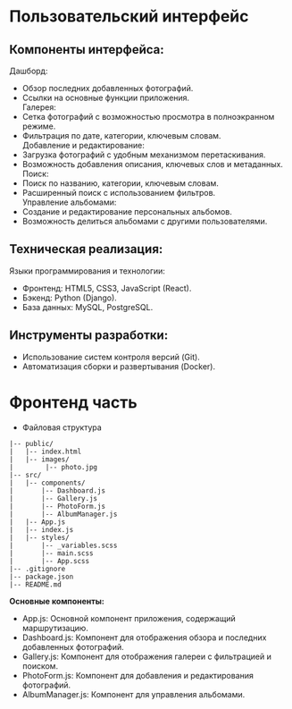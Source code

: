 # Пользовательский интерфейс
## Компоненты интерфейса:

Дашборд:
* Обзор последних добавленных фотографий.
* Ссылки на основные функции приложения.<br>
Галерея:
* Сетка фотографий с возможностью просмотра в полноэкранном режиме.
* Фильтрация по дате, категории, ключевым словам.<br>
Добавление и редактирование:
* Загрузка фотографий с удобным механизмом перетаскивания.
* Возможность добавления описания, ключевых слов и метаданных.<br>
Поиск:
* Поиск по названию, категории, ключевым словам.
* Расширенный поиск с использованием фильтров.<br>
Управление альбомами:
* Создание и редактирование персональных альбомов.
* Возможность делиться альбомами с другими пользователями.

## Техническая реализация:
Языки программирования и технологии:
* Фронтенд: HTML5, CSS3, JavaScript (React).
* Бэкенд: Python (Django).
* База данных: MySQL, PostgreSQL.

## Инструменты разработки:
* Использование систем контроля версий (Git).
* Автоматизация сборки и развертывания (Docker).

# Фронтенд часть
* Файловая структура
```cat_photo_app/
|-- public/
|   |-- index.html
|   |-- images/
|        |-- photo.jpg
|-- src/
|   |-- components/
|       |-- Dashboard.js
|       |-- Gallery.js
|       |-- PhotoForm.js
|       |-- AlbumManager.js
|   |-- App.js
|   |-- index.js
|   |-- styles/
|       |-- _variables.scss
|       |-- main.scss
|       |-- App.scss
|-- .gitignore
|-- package.json
|-- README.md
```

**Основные компоненты:**
* App.js: Основной компонент приложения, содержащий маршрутизацию.
* Dashboard.js: Компонент для отображения обзора и последних добавленных фотографий.
* Gallery.js: Компонент для отображения галереи с фильтрацией и поиском.
* PhotoForm.js: Компонент для добавления и редактирования фотографий.
* AlbumManager.js: Компонент для управления альбомами.